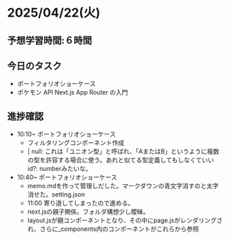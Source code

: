 # 2025/04/22(火)

## 予想学習時間:６時間

## 今日のタスク
- ポートフォリオショーケース
- ポケモン API Next.js App Router の入門

## 進捗確認
- 10:10~ ポートフォリオショーケース
  - フィルタリングコンポーネント作成
  - | null: これは「ユニオン型」と呼ばれ、「AまたはB」というように複数の型を許容する場合に使う。あれと似てる型定義してもしなくていい id?: numberみたいな。
- 10:40~ ポートフォリオショーケース
  - memo.mdを作って管理しだした。マークダウンの青文字消すのと太字消せた。setting.json
  - 11:00 寄り道してしまったので進める。
  - next.jsの親子関係。フォルダ構想少し曖昧。
  - layout.jsが親コンポーネントとなり、その中にpage.jsがレンダリングされ、さらに_components内のコンポーネントがこれらから参照